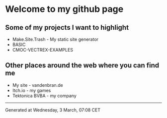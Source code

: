 # Welcome to my github page

## Some of my projects I want to highlight

  * Make.Site.Trash - My static site generator
  * BASIC
  * CMOC-VECTREX-EXAMPLES

## Other places around the web where you can find me

  * My site - vandenbran.de
  * Itch.io - my games
  * Tektonica BVBA - my company

<hr>
Generated at Wednesday, 3 March, 07:08 CET

